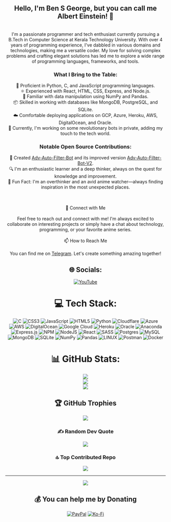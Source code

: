 <div align="center">

## Hello, I'm Ben S George, but you can call me Albert Einstein! 👋
</br>
I'm a passionate programmer and tech enthusiast currently pursuing a B.Tech in Computer Science at Kerala Technology University. With over 4 years of programming experience, I've dabbled in various domains and technologies, making me a versatile coder. My love for solving complex problems and crafting elegant solutions has led me to explore a wide range of programming languages, frameworks, and tools.</br>

### What I Bring to the Table:

 🚀 Proficient in Python, C, and JavaScript programming languages.</br>
 ⚛️ Experienced with React, HTML, CSS, Express, and Node.js.</br>
 🐍 Familiar with data manipulation using NumPy and Pandas.</br>
 📦 Skilled in working with databases like MongoDB, PostgreSQL, and SQLite.</br>
 ☁️ Comfortable deploying applications on GCP, Azure, Heroku, AWS, DigitalOcean, and Oracle.</br>
 🔬 Currently, I'm working on some revolutionary bots in private, adding my touch to the tech world.</br>

### Notable Open Source Contributions:

 🤖 Created [Adv-Auto-Filter-Bot](https://github.com/CrazyBotsz/Adv-Auto-Filter-Bot) and its improved version [Adv-Auto-Filter-Bot-V2](https://github.com/CrazyBotsz/Adv-Auto-Filter-Bot-V2).</br>
 🔍 I'm an enthusiastic learner and a deep thinker, always on the quest for knowledge and improvement.</br>
 🎉 Fun Fact: I'm an overthinker and an avid anime watcher—always finding inspiration in the most unexpected places.</br>

<br><br>💬 Connect with Me<br><br>Feel free to reach out and connect with me! I'm always excited to collaborate on interesting projects or simply have a chat about technology, programming, or your favorite anime series.<br><br>📫 How to Reach Me<br><br>You can find me on [Telegram](https://telegram.me/AlbertEinsteingTG). Let's create something amazing together!<br>


## 🌐 Socials:
[![YouTube](https://img.shields.io/badge/YouTube-%23FF0000.svg?logo=YouTube&logoColor=white)](https://youtube.com/@themalludev) 

# 💻 Tech Stack:
![C](https://img.shields.io/badge/c-%2300599C.svg?style=for-the-badge&logo=c&logoColor=white) ![CSS3](https://img.shields.io/badge/css3-%231572B6.svg?style=for-the-badge&logo=css3&logoColor=white) ![JavaScript](https://img.shields.io/badge/javascript-%23323330.svg?style=for-the-badge&logo=javascript&logoColor=%23F7DF1E) ![HTML5](https://img.shields.io/badge/html5-%23E34F26.svg?style=for-the-badge&logo=html5&logoColor=white) ![Python](https://img.shields.io/badge/python-3670A0?style=for-the-badge&logo=python&logoColor=ffdd54) ![Cloudflare](https://img.shields.io/badge/Cloudflare-F38020?style=for-the-badge&logo=Cloudflare&logoColor=white) ![Azure](https://img.shields.io/badge/azure-%230072C6.svg?style=for-the-badge&logo=azure-devops&logoColor=white) ![AWS](https://img.shields.io/badge/AWS-%23FF9900.svg?style=for-the-badge&logo=amazon-aws&logoColor=white) ![DigitalOcean](https://img.shields.io/badge/DigitalOcean-%230167ff.svg?style=for-the-badge&logo=digitalOcean&logoColor=white) ![Google Cloud](https://img.shields.io/badge/Google%20Cloud-%234285F4.svg?style=for-the-badge&logo=google-cloud&logoColor=white) ![Heroku](https://img.shields.io/badge/heroku-%23430098.svg?style=for-the-badge&logo=heroku&logoColor=white) ![Oracle](https://img.shields.io/badge/Oracle-F80000?style=for-the-badge&logo=oracle&logoColor=white) ![Anaconda](https://img.shields.io/badge/Anaconda-%2344A833.svg?style=for-the-badge&logo=anaconda&logoColor=white) ![Express.js](https://img.shields.io/badge/express.js-%23404d59.svg?style=for-the-badge&logo=express&logoColor=%2361DAFB) ![NPM](https://img.shields.io/badge/NPM-%23000000.svg?style=for-the-badge&logo=npm&logoColor=white) ![NodeJS](https://img.shields.io/badge/node.js-6DA55F?style=for-the-badge&logo=node.js&logoColor=white) ![React](https://img.shields.io/badge/react-%2320232a.svg?style=for-the-badge&logo=react&logoColor=%2361DAFB) ![SASS](https://img.shields.io/badge/SASS-hotpink.svg?style=for-the-badge&logo=SASS&logoColor=white) ![Postgres](https://img.shields.io/badge/postgres-%23316192.svg?style=for-the-badge&logo=postgresql&logoColor=white) ![MySQL](https://img.shields.io/badge/mysql-%2300f.svg?style=for-the-badge&logo=mysql&logoColor=white) ![MongoDB](https://img.shields.io/badge/MongoDB-%234ea94b.svg?style=for-the-badge&logo=mongodb&logoColor=white) ![SQLite](https://img.shields.io/badge/sqlite-%2307405e.svg?style=for-the-badge&logo=sqlite&logoColor=white) ![NumPy](https://img.shields.io/badge/numpy-%23013243.svg?style=for-the-badge&logo=numpy&logoColor=white) ![Pandas](https://img.shields.io/badge/pandas-%23150458.svg?style=for-the-badge&logo=pandas&logoColor=white) ![LINUX](https://img.shields.io/badge/Linux-FCC624?style=for-the-badge&logo=linux&logoColor=black) ![Postman](https://img.shields.io/badge/Postman-FF6C37?style=for-the-badge&logo=postman&logoColor=white) ![Docker](https://img.shields.io/badge/docker-%230db7ed.svg?style=for-the-badge&logo=docker&logoColor=white)
# 📊 GitHub Stats:
![](https://github-readme-stats.vercel.app/api?username=alberteinsteintg&theme=vue-dark&hide_border=false&include_all_commits=true&count_private=true)<br/>
![](https://github-readme-streak-stats.herokuapp.com/?user=alberteinsteintg&theme=vue-dark&hide_border=false)<br/>
![](https://github-readme-stats.vercel.app/api/top-langs/?username=alberteinsteintg&theme=vue-dark&hide_border=false&include_all_commits=true&count_private=true&layout=compact)

## 🏆 GitHub Trophies
![](https://github-profile-trophy.vercel.app/?username=alberteinsteintg&theme=radical&no-frame=false&no-bg=true&margin-w=4)

### ✍️ Random Dev Quote
![](https://quotes-github-readme.vercel.app/api?type=horizontal&theme=dark)

### 🔝 Top Contributed Repo
![](https://github-contributor-stats.vercel.app/api?username=alberteinsteintg&limit=5&theme=dark&combine_all_yearly_contributions=true)

---
[![](https://visitcount.itsvg.in/api?id=alberteinsteintg&icon=8&color=0)](https://visitcount.itsvg.in)

## 💰 You can help me by Donating
[![PayPal](https://img.shields.io/badge/PayPal-00457C?style=for-the-badge&logo=paypal&logoColor=white)](https://paypal.me/BenSGeorgeTG) [![Ko-Fi](https://img.shields.io/badge/Ko--fi-F16061?style=for-the-badge&logo=ko-fi&logoColor=white)](https://ko-fi.com/alberteinstein) 

</div>
